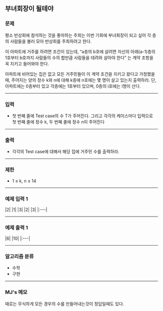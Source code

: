 부녀회장이 될테야
-------------
### 문제

평소 반상회에 참석하는 것을 좋아하는 주희는 이번 기회에 부녀회장이 되고 싶어 각 층의 사람들을 불러 모아 반상회를 주최하려고 한다.

이 아파트에 거주를 하려면 조건이 있는데, “a층의 b호에 살려면 자신의 아래(a-1)층의 1호부터 b호까지 사람들의 수의 합만큼 사람들을 데려와 살아야 한다” 는 계약 조항을 꼭 지키고 들어와야 한다.

아파트에 비어있는 집은 없고 모든 거주민들이 이 계약 조건을 지키고 왔다고 가정했을 때, 주어지는 양의 정수 k와 n에 대해 k층에 n호에는 몇 명이 살고 있는지 출력하라. 단, 아파트에는 0층부터 있고 각층에는 1호부터 있으며, 0층의 i호에는 i명이 산다.

- - -

### 입력
* 첫 번째 줄에 Test case의 수 T가 주어진다. 그리고 각각의 케이스마다 입력으로 첫 번째 줄에 정수 k, 두 번째 줄에 정수 n이 주어진다

- - -

### 출력
* 각각의 Test case에 대해서 해당 집에 거주민 수를 출력하라.

- - -

### 제한
* 1 ≤ k, n ≤ 14

- - -

### 예제 입력 1
|2|
|1|
|3|
|2|
|3|
|:---|

- - -

### 예제 출력 1
|6|
|10|
|:---|

- - -

### 알고리즘 분류
* 수학
* 구현

- - -

### MJ's 메모

 때로는 무식하게 모든 경우의 수를 만들어내는것이 정답일때도 있다.